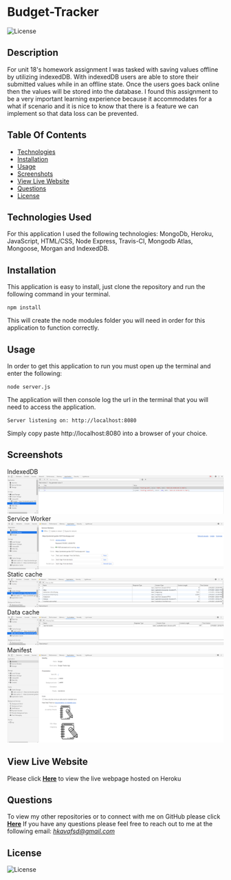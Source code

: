 # Budget-Tracker
![License](https://img.shields.io/badge/License%3A-MIT-darkgreen.svg)

## Description
For unit 18's homework assignment I was tasked with saving values offline by utilizing indexedDB. With indexedDB users are able to store their submitted values while in an offline state. Once the users goes back online then the values will be stored into the database. I found this assignment to be a very important learning experience because it accommodates for a what if scenario and it is nice to know that there is a feature we can implement so that data loss can be prevented.

## Table Of Contents
- [Technologies](#Technologies-Used)
- [Installation](#Installation)
- [Usage](#Usage)
- [Screenshots](#Screenshots)
- [View Live Website](#View-Live-Website)
- [Questions](#Questions)
- [License](#License)

## Technologies Used
For this application I used the following technologies: MongoDb, Heroku, JavaScript, HTML/CSS, Node Express, Travis-CI, Mongodb Atlas, Mongoose, Morgan and IndexedDB.

## Installation
This application is easy to install, just clone the repository and run the following command in your terminal. 

```
npm install
```

This will create the node modules folder you will need in order for this application to function correctly.

## Usage
In order to get this application to run you must open up the terminal and enter the following:

```
node server.js
```
The application will then console log the url in the terminal that you will need to access the application. 

```
Server listening on: http://localhost:8080
```

Simply copy paste http://localhost:8080 into a browser of your choice.

## Screenshots
IndexedDB
![](public/images/indexeddb.PNG)
Service Worker
![](public/images/serviceworker.PNG)
Static cache
![](public/images/Screenshot3.PNG)
Data cache
![](public/images/Screenshot4.PNG)
Manifest
![](public/images/Screenshot5.PNG)

## View Live Website  
Please click **[Here](https://protected-garden-52217.herokuapp.com/)** to view the live webpage hosted on Heroku


## Questions
To view my other repositories or to connect with me on GitHub please click **[Here](https://github.com/HustinKava/)**
If you have any questions please feel free to reach out to me at the following email: *hkavafsd@gmail.com*

## License
![License](https://img.shields.io/badge/License%3A-MIT-darkgreen.svg)

